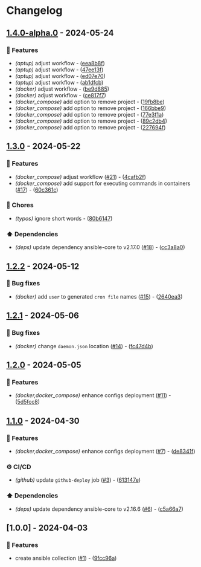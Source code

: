 # Changelog

## [1.4.0-alpha.0](https://github.com/DeadNews/ansible-collection-util/compare/v1.3.0...v1.4.0-alpha.0) - 2024-05-24

### 🚀 Features

- _(aptup)_ adjust workflow - ([eea8b8f](https://github.com/DeadNews/ansible-collection-util/commit/eea8b8f6f57219ee8ab3013ddb6de285cc7bcab1))
- _(aptup)_ adjust workflow - ([47ee13f](https://github.com/DeadNews/ansible-collection-util/commit/47ee13f1b9f571a4844af5ef1faa0ac8a91b0bc1))
- _(aptup)_ adjust workflow - ([ed07e70](https://github.com/DeadNews/ansible-collection-util/commit/ed07e704a51e82072c4f03f0a1edba83c86be034))
- _(aptup)_ adjust workflow - ([ab1dfcb](https://github.com/DeadNews/ansible-collection-util/commit/ab1dfcb536113f680f97be65c0d362f69c55ae05))
- _(docker)_ adjust workflow - ([be9d885](https://github.com/DeadNews/ansible-collection-util/commit/be9d885bf399b327455c8abdb1c26f8fc37e07ca))
- _(docker)_ adjust workflow - ([ce817f7](https://github.com/DeadNews/ansible-collection-util/commit/ce817f7083ec55988d4ac43a940b3c841635e0ea))
- _(docker_compose)_ add option to remove project - ([19fb8be](https://github.com/DeadNews/ansible-collection-util/commit/19fb8bed7b3dade3a308a249cc8afd220e43cb8c))
- _(docker_compose)_ add option to remove project - ([166bbe9](https://github.com/DeadNews/ansible-collection-util/commit/166bbe9df595234ca98cf2a60fe118167d06c439))
- _(docker_compose)_ add option to remove project - ([77e3f1a](https://github.com/DeadNews/ansible-collection-util/commit/77e3f1aea38bd927e0851e8067e2720d478b0f01))
- _(docker_compose)_ add option to remove project - ([89c2db4](https://github.com/DeadNews/ansible-collection-util/commit/89c2db4be2fca9d900bdb7e667ad15205fc0f210))
- _(docker_compose)_ add option to remove project - ([227694f](https://github.com/DeadNews/ansible-collection-util/commit/227694f02b571465f61ed3e4a5c764047ce73678))

## [1.3.0](https://github.com/DeadNews/ansible-collection-util/compare/v1.2.2...v1.3.0) - 2024-05-22

### 🚀 Features

- _(docker_compose)_ adjust workflow ([#21](https://github.com/DeadNews/ansible-collection-util/issues/21)) - ([4cafb2f](https://github.com/DeadNews/ansible-collection-util/commit/4cafb2f93adc958bc767228968ea1a24c522c47a))
- _(docker_compose)_ add support for executing commands in containers ([#17](https://github.com/DeadNews/ansible-collection-util/issues/17)) - ([60c361c](https://github.com/DeadNews/ansible-collection-util/commit/60c361ca3a29730cb835068b2e022faf7191768a))

### 🧹 Chores

- _(typos)_ ignore short words - ([80b6147](https://github.com/DeadNews/ansible-collection-util/commit/80b61475056101eeb80a310d5b5bb7d54d049015))

### ⬆️ Dependencies

- _(deps)_ update dependency ansible-core to v2.17.0 ([#18](https://github.com/DeadNews/ansible-collection-util/issues/18)) - ([cc3a8a0](https://github.com/DeadNews/ansible-collection-util/commit/cc3a8a0586f3ad97780b489ee467c4dc4289d150))

## [1.2.2](https://github.com/DeadNews/ansible-collection-util/compare/v1.2.1...v1.2.2) - 2024-05-12

### 🐛 Bug fixes

- _(docker)_ add `user` to generated `cron file` names ([#15](https://github.com/DeadNews/ansible-collection-util/issues/15)) - ([2640ea3](https://github.com/DeadNews/ansible-collection-util/commit/2640ea344a067cf061dd28978cae2ab00fc04dac))

## [1.2.1](https://github.com/DeadNews/ansible-collection-util/compare/v1.2.0...v1.2.1) - 2024-05-06

### 🐛 Bug fixes

- _(docker)_ change `daemon.json` location ([#14](https://github.com/DeadNews/ansible-collection-util/issues/14)) - ([fc47d4b](https://github.com/DeadNews/ansible-collection-util/commit/fc47d4b6775fcf7ef9382f76cf2f098d01293da1))

## [1.2.0](https://github.com/DeadNews/ansible-collection-util/compare/v1.1.0...v1.2.0) - 2024-05-05

### 🚀 Features

- _(docker,docker_compose)_ enhance configs deployment ([#11](https://github.com/DeadNews/ansible-collection-util/issues/11)) - ([5d5fcc8](https://github.com/DeadNews/ansible-collection-util/commit/5d5fcc8ce3705420ae64f415f8cd46d63eb5d938))

## [1.1.0](https://github.com/DeadNews/ansible-collection-util/compare/v1.0.0...v1.1.0) - 2024-04-30

### 🚀 Features

- _(docker,docker_compose)_ enhance configs deployment ([#7](https://github.com/DeadNews/ansible-collection-util/issues/7)) - ([de8341f](https://github.com/DeadNews/ansible-collection-util/commit/de8341fcd1b568ffb2f394ff18fe40427a50949b))

### ⚙️ CI/CD

- _(github)_ update `github-deploy` job ([#3](https://github.com/DeadNews/ansible-collection-util/issues/3)) - ([613147e](https://github.com/DeadNews/ansible-collection-util/commit/613147ebf8ebdef25a5fc73d8fe96e7cf0f6ae06))

### ⬆️ Dependencies

- _(deps)_ update dependency ansible-core to v2.16.6 ([#6](https://github.com/DeadNews/ansible-collection-util/issues/6)) - ([c5a66a7](https://github.com/DeadNews/ansible-collection-util/commit/c5a66a7a48407ba844a7a1ae80ed0abb6cef2069))

## [1.0.0] - 2024-04-03

### 🚀 Features

- create ansible collection ([#1](https://github.com/DeadNews/ansible-collection-util/issues/1)) - ([9fcc96a](https://github.com/DeadNews/ansible-collection-util/commit/9fcc96a276deabfd1b7987ed3aa1224c02a74ee5))

<!-- generated by git-cliff -->
